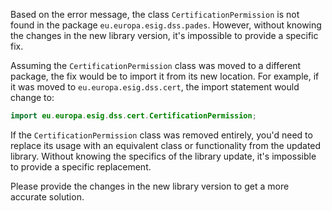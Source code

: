 Based on the error message, the class `CertificationPermission` is not found in the package `eu.europa.esig.dss.pades`. However, without knowing the changes in the new library version, it's impossible to provide a specific fix.

Assuming the `CertificationPermission` class was moved to a different package, the fix would be to import it from its new location. For example, if it was moved to `eu.europa.esig.dss.cert`, the import statement would change to:

```java
import eu.europa.esig.dss.cert.CertificationPermission;
```

If the `CertificationPermission` class was removed entirely, you'd need to replace its usage with an equivalent class or functionality from the updated library. Without knowing the specifics of the library update, it's impossible to provide a specific replacement.

Please provide the changes in the new library version to get a more accurate solution.